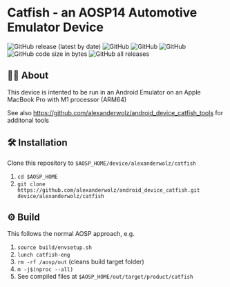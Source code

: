 # Catfish - an AOSP14 Automotive Emulator Device

![GitHub release (latest by date)](https://img.shields.io/github/v/release/alexanderwolz/android_device_catfish)
![GitHub](https://img.shields.io/badge/aosp-14-orange)
![GitHub](https://img.shields.io/badge/arch-arm64v8-orange)
![GitHub](https://img.shields.io/github/license/alexanderwolz/android_device_catfish)
![GitHub code size in bytes](https://img.shields.io/github/languages/code-size/alexanderwolz/android_device_catfish)
![GitHub all releases](https://img.shields.io/github/downloads/alexanderwolz/android_device_catfish/total?color=informational)

## 🧑‍💻 About

This device is intented to be run in an Android Emulator on an Apple MacBook Pro with M1 processor (ARM64)

See also https://github.com/alexanderwolz/android_device_catfish_tools for additonal tools

## 🛠️ Installation

Clone this repository to ```$AOSP_HOME/device/alexanderwolz/catfish```

1. ```cd $AOSP_HOME```
2. ```git clone https://github.com/alexanderwolz/android_device_catfish.git device/alexanderwolz/catfish```

## ⚙️ Build

This follows the normal AOSP approach, e.g.
1. ```source build/envsetup.sh```
2. ```lunch catfish-eng```
3. ```rm -rf /aosp/out``` (cleans build target folder)
4. ```m -j$(nproc --all)```
5. See compiled files at ```$AOSP_HOME/out/target/product/catfish```
